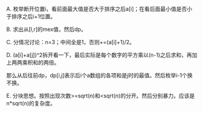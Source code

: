A. 枚举断开位置i，看前面最大值是否大于排序之后a[i]；在看后面最小值是否小于排序之后i+1位置。

B. 求出从[l,r]的mex值，然后dp。

C. 分情况讨论：n=3；中间全是1，否则+=(a[i]+1)/2。

D. (a[i]+a[j])^2拆开看一下，最后实际是每个数字的平方乘以(n-1)之后求和，再加上两两乘积和的两倍。

   那么从后往前dp，dp[i,j]表示后i个a数组的各项和是j时的最值。然后枚举i-1个换不换。
   
E. 分块思想。按照出现次数>=sqrt(n)和<sqrt(n)的分开。然后分别暴力。应该是n\*sqrt(n)的复杂度。

